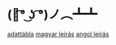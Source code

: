 # (ノ͡° ͜ʖ ͡°)ノ︵┻┻
[adattábla](https://dudasbarnabas.github.io/lootgame/lootbox_survey_20220127.xlsx)
[magyar leírás](https://dudasbarnabas.github.io/lootgame/lootgame_hu.md)
[angol leírás](https://dudasbarnabas.github.io/lootgame/lootgame_hu.md)
